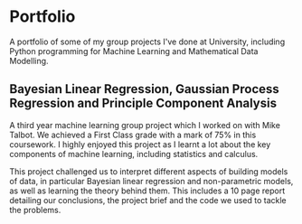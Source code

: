 # Portfolio

A portfolio of some of my group projects I've done at University, including Python programming for Machine Learning and Mathematical Data Modelling.

## Bayesian Linear Regression, Gaussian Process Regression and Principle Component Analysis

A third year machine learning group project which I worked on with Mike Talbot.  We achieved a First Class grade with a mark of 75% in this coursework.  I highly enjoyed this project as I learnt a lot about the key components of machine learning, including statistics and calculus.

This project challenged us to interpret different aspects of building models of data, in particular Bayesian linear regression and non-parametric models, as well as learning the theory behind them.  This includes a 10 page report detailing our conclusions, the project brief and the code we used to tackle the problems.






